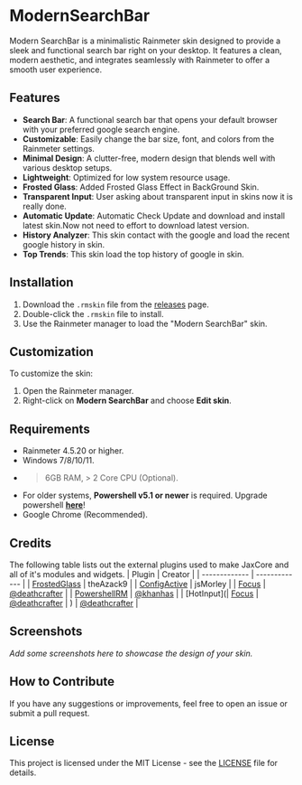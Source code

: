 # ModernSearchBar
Modern SearchBar is a minimalistic Rainmeter skin designed to provide a sleek and functional search bar right on your desktop. It features a clean, modern aesthetic, and integrates seamlessly with Rainmeter to offer a smooth user experience.

## Features

- **Search Bar**: A functional search bar that opens your default browser with your preferred google search engine.
- **Customizable**: Easily change the  bar size, font, and colors from the Rainmeter settings.
- **Minimal Design**: A clutter-free, modern design that blends well with various desktop setups.
- **Lightweight**: Optimized for low system resource usage.
- **Frosted Glass**: Added Frosted Glass Effect in BackGround Skin.
- **Transparent Input**: User asking about transparent input in skins now it is really done.
- **Automatic Update**: Automatic Check Update and download and install latest skin.Now not need to effort to download latest version.
- **History Analyzer**: This skin contact with the google and load the recent google history in skin.
- **Top Trends**: This skin load the top history of google in skin.


## Installation

1. Download the `.rmskin` file from the [releases](https://github.com/NSTechBytes/ModernSearchBar/releases) page.
2. Double-click the `.rmskin` file to install.
3. Use the Rainmeter manager to load the "Modern SearchBar" skin.

## Customization

To customize the skin:

1. Open the Rainmeter manager.
2. Right-click on **Modern SearchBar** and choose **Edit skin**.

 ## Requirements

- Rainmeter 4.5.20 or higher.
- Windows 7/8/10/11.
- > 6GB RAM, > 2 Core CPU (Optional).
- For older systems, **Powershell v5.1 or newer** is required. Upgrade powershell **[here](https://docs.microsoft.com/en-us/powershell/scripting/windows-powershell/install/installing-windows-powershell?view=powershell-7.2#upgrading-existing-windows-powershell)**!
- Google Chrome (Recommended).



## Credits
The following table lists out the external plugins used to make JaxCore and all of it's modules and widgets.
| Plugin | Creator |
| ------------- | ------------- |
| [FrostedGlass](https://forum.rainmeter.net/viewtopic.php?t=23106) | theAzack9 | 
| [ConfigActive](https://forum.rainmeter.net/viewtopic.php?t=28720) | jsMorley | 
| [Focus](https://forum.rainmeter.net/viewtopic.php?t=37989) | [@deathcrafter](https://github.com/deathcrafter) | 
| [PowershellRM](https://github.com/khanhas/PowershellRM) | [@khanhas](https://github.com/khanhas) | 
| [HotInput](| [Focus](https://forum.rainmeter.net/viewtopic.php?t=37989) | [@deathcrafter](https://github.com/deathcrafter) | ) | [@deathcrafter](https://github.com/deathcrafter) | 



## Screenshots

_Add some screenshots here to showcase the design of your skin._

## How to Contribute

If you have any suggestions or improvements, feel free to open an issue or submit a pull request.

## License

This project is licensed under the MIT License - see the [LICENSE](LICENSE) file for details.
